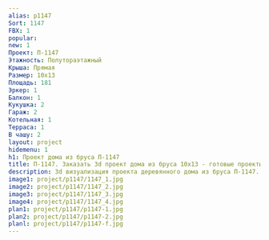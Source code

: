 ```yaml
---
alias: p1147
Sort: 1147
FBX: 1
popular: 
new: 1
Проект: П-1147
Этажность: Полутораэтажный
Крыша: Прямая
Размер: 10х13
Площадь: 181
Эркер: 1
Балкон: 1
Кукушка: 2
Гараж: 2
Котельная: 1
Терраса: 1
В чашу: 2
layout: project
hidemenu: 1
h1: Проект дома из бруса П-1147
title: П-1147. Заказать 3d проект дома из бруса 10х13 - готовые проекты
description: 3d визуализация проекта деревянного дома из бруса П-1147. Площадь 181 м2, размер 10х13. Вы можете внести любые изменения в проект.
image1: project/p1147/1147_1.jpg
image2: project/p1147/1147_2.jpg
image3: project/p1147/1147_3.jpg
image4: project/p1147/1147_4.jpg
plan1: project/p1147/p1147-1.jpg
plan2: project/p1147/p1147-2.jpg
planl: project/p1147/p1147-f.jpg
---
```

